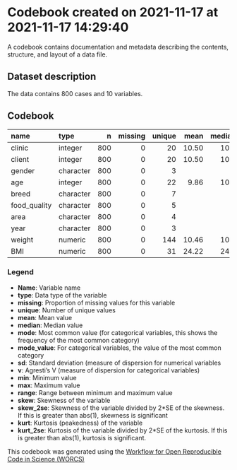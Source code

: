 Codebook created on 2021-11-17 at 2021-11-17 14:29:40
================

A codebook contains documentation and metadata describing the contents,
structure, and layout of a data file.

## Dataset description

The data contains 800 cases and 10 variables.

## Codebook

| name         | type      |   n | missing | unique |  mean | median |  mode | mode_value |   sd |    v |  min |  max | range | skew | skew_2se |  kurt | kurt_2se |
|:-------------|:----------|----:|--------:|-------:|------:|-------:|------:|:-----------|-----:|-----:|-----:|-----:|------:|-----:|---------:|------:|---------:|
| clinic       | integer   | 800 |       0 |     20 | 10.50 |   10.5 |  10.5 |            | 5.77 |      |  1.0 | 20.0 |  19.0 | 0.00 |     0.00 | -1.21 |    -3.51 |
| client       | integer   | 800 |       0 |     20 | 10.50 |   10.5 |  10.5 |            | 5.77 |      |  1.0 | 20.0 |  19.0 | 0.00 |     0.00 | -1.21 |    -3.51 |
| gender       | character | 800 |       0 |      3 |       |        | 410.0 | F          |      | 0.50 |      |      |       |      |          |       |          |
| age          | integer   | 800 |       0 |     22 |  9.86 |   10.0 |  10.0 |            | 4.50 |      |  1.0 | 22.0 |  21.0 | 0.25 |     1.44 | -0.51 |    -1.48 |
| breed        | character | 800 |       0 |      7 |       |        | 188.0 | Burmese    |      | 0.82 |      |      |       |      |          |       |          |
| food_quality | character | 800 |       0 |      5 |       |        | 300.0 | II         |      | 0.71 |      |      |       |      |          |       |          |
| area         | character | 800 |       0 |      4 |       |        | 334.0 | suburban   |      | 0.64 |      |      |       |      |          |       |          |
| year         | character | 800 |       0 |      3 |       |        | 400.0 | 2017       |      | 0.50 |      |      |       |      |          |       |          |
| weight       | numeric   | 800 |       0 |    144 | 10.46 |   10.4 |  10.4 |            | 3.24 |      |  1.2 | 22.9 |  21.7 | 0.11 |     0.63 |  0.07 |     0.20 |
| BMI          | numeric   | 800 |       0 |     31 | 24.22 |   24.0 |  24.0 |            | 6.22 |      | 10.0 | 40.0 |  30.0 | 0.33 |     1.89 |  0.00 |     0.00 |

### Legend

-   **Name**: Variable name
-   **type**: Data type of the variable
-   **missing**: Proportion of missing values for this variable
-   **unique**: Number of unique values
-   **mean**: Mean value
-   **median**: Median value
-   **mode**: Most common value (for categorical variables, this shows
    the frequency of the most common category)
-   **mode_value**: For categorical variables, the value of the most
    common category
-   **sd**: Standard deviation (measure of dispersion for numerical
    variables
-   **v**: Agresti’s V (measure of dispersion for categorical variables)
-   **min**: Minimum value
-   **max**: Maximum value
-   **range**: Range between minimum and maximum value
-   **skew**: Skewness of the variable
-   **skew_2se**: Skewness of the variable divided by 2\*SE of the
    skewness. If this is greater than abs(1), skewness is significant
-   **kurt**: Kurtosis (peakedness) of the variable
-   **kurt_2se**: Kurtosis of the variable divided by 2\*SE of the
    kurtosis. If this is greater than abs(1), kurtosis is significant.

This codebook was generated using the [Workflow for Open Reproducible
Code in Science (WORCS)](https://osf.io/zcvbs/)
